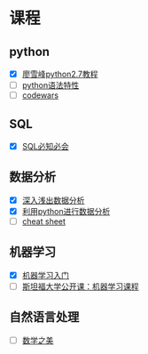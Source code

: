 # 课程

## python

- [x] [廖雪峰python2.7教程](http://www.liaoxuefeng.com/wiki/001374738125095c955c1e6d8bb493182103fac9270762a000/)
- [ ] [python语法特性](https://github.com/im-iron-man/python-gramma)
- [ ] [codewars](http://www.codewars.com/about)

## SQL

- [x] [SQL必知必会](https://book.douban.com/subject/24250054/)

## 数据分析

- [x] [深入浅出数据分析](https://book.douban.com/subject/5257905/)
- [x] [利用python进行数据分析](https://book.douban.com/subject/25779298/)
- [ ] [cheat sheet](https://github.com/im-iron-man/outline/blob/master/%E6%95%B0%E6%8D%AE%E5%88%86%E6%9E%90.md)

## 机器学习

- [x] [机器学习入门](https://github.com/im-iron-man/data-analysis)
- [ ] [斯坦福大学公开课：机器学习课程](http://open.163.com/special/opencourse/machinelearning.html)

## 自然语言处理

- [ ] [数学之美](https://book.douban.com/subject/10750155/)